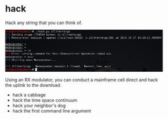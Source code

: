 # hack
Hack any string that you can think of.

![Hack Screenshot](hack_screenshot.png?raw=true)

Using an RX modulator, you can conduct a mainframe cell direct and hack the uplink to the download.

- hack a cabbage
- hack the time space continuum
- hack your neighbor's dog
- hack the first command line argument
